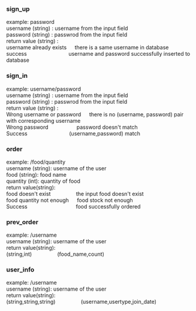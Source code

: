 ### sign_up  
example: password  
username (string) : username from the input field  
password (string) : passwrod from the input field  
return value (string) :   
username already exists &#8195;         there is a same username in database  
success    &#8195; &#8195;   &#8195; &#8195;  &#8195;     &#8195;         username and password successfully inserted to database  


### sign_in  
example: username/password   
username (string) : username from the input field  
password (string) : passwrod from the input field  
return value (string) :   
Wrong username or password   &#8195;   there is no (username, password) pair with corresponding username  
Wrong password     &#8195;  &#8195; &#8195;      &#8195;    password doesn't match       
Success   &#8195; &#8195;  &#8195;     &#8195;   &#8195;  &#8195;         (username,password) match  


### order  
example: /food/quantity  
username (string): username of the user  
food (string): food name   
quantity (int): quantity of food   
return value(string):  
food doesn't exist          &#8195; &#8195;&#8195;&#8195;   the input food doesn't exist  
food quantity not enough     &#8195;   food stock not enough  
Success     &#8195;  &#8195;   &#8195;    &#8195;   &#8195;     &#8195; &#8195;  food successfully ordered  


### prev_order  
example: /username\
username (string): username of the user  \
return value(string):  
(string,int)        &#8195; &#8195;&#8195;&#8195;    (food_name,count)

### user_info 
example: /username\
username (string): username of the user  \
return value(string):  
(string,string,string)        &#8195; &#8195;&#8195;&#8195;    (username,usertype,join_date)

